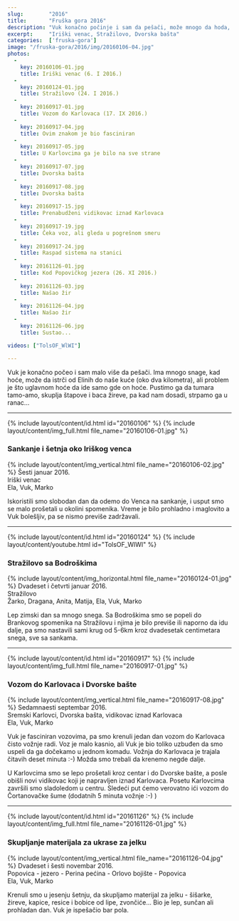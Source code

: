 ```yaml
---
slug:        "2016"
title:       "Fruška gora 2016"
description: "Vuk konačno počinje i sam da pešači, može mnogo da hoda, ali ide samo tamo gde on hoće"
excerpt:     "Iriški venac, Stražilovo, Dvorska bašta"
categories:  ['fruska-gora']
image: "/fruska-gora/2016/img/20160106-04.jpg"
photos:
  -
    key: 20160106-01.jpg
    title: Iriški venac (6. I 2016.)
  -
    key: 20160124-01.jpg
    title: Stražilovo (24. I 2016.)
  -
    key: 20160917-01.jpg
    title: Vozom do Karlovaca (17. IX 2016.)
  -
    key: 20160917-04.jpg
    title: Ovim znakom je bio fasciniran
  -
    key: 20160917-05.jpg
    title: U Karlovcima ga je bilo na sve strane
  -
    key: 20160917-07.jpg
    title: Dvorska bašta
  -
    key: 20160917-08.jpg
    title: Dvorska bašta
  -
    key: 20160917-15.jpg
    title: Prenabudženi vidikovac iznad Karlovaca
  -
    key: 20160917-19.jpg
    title: Čeka voz, ali gleda u pogrešnom smeru
  -
    key: 20160917-24.jpg
    title: Raspad sistema na stanici
  -
    key: 20161126-01.jpg
    title: Kod Popovičkog jezera (26. XI 2016.)
  -
    key: 20161126-03.jpg
    title: Našao žir
  -
    key: 20161126-04.jpg
    title: Našao žir
  -
    key: 20161126-06.jpg
    title: Sustao...

videos: ["TolsOF_WlWI"]

---
```


Vuk je konačno počeo i sam malo više da pešači. Ima mnogo snage, kad hoće, može da istrči od Elinih do naše kuće (oko dva 
kilometra), ali problem je što uglavnom hoće da ide samo gde on hoće. Pustimo ga da tumara tamo-amo, skuplja štapove i baca žireve,
pa kad nam dosadi, strpamo ga u ranac...

---

{% include layout/content/id.html id="20160106" %}
{% include layout/content/img_full.html file_name="20160106-01.jpg" %}
### Sankanje i šetnja oko Iriškog venca

{% include layout/content/img_vertical.html file_name="20160106-02.jpg" %}
Šesti januar 2016.  
Iriški venac  
Ela, Vuk, Marko

Iskoristili smo slobodan dan da odemo do Venca na sankanje, i usput smo se malo prošetali u okolini spomenika. Vreme je 
bilo prohladno i maglovito a Vuk bolešljiv, pa se nismo previše zadržavali.

---

{% include layout/content/id.html id="20160124" %}
{% include layout/content/youtube.html id="TolsOF_WlWI" %}
### Stražilovo sa Bodroškima

{% include layout/content/img_horizontal.html file_name="20160124-01.jpg" %}
Dvadeset i četvrti januar 2016.  
Stražilovo  
Žarko, Dragana, Anita, Matija, Ela, Vuk, Marko

Lep zimski dan sa mnogo snega. Sa Bodroškima smo se popeli do Brankovog spomenika na Stražilovu i njima je bilo previše
ili naporno da idu dalje, pa smo nastavili sami krug od 5-6km kroz dvadesetak centimetara snega, sve sa sankama.

---

{% include layout/content/id.html id="20160917" %}
{% include layout/content/img_full.html file_name="20160917-01.jpg" %}
### Vozom do Karlovaca i Dvorske bašte

{% include layout/content/img_vertical.html file_name="20160917-08.jpg" %}
Sedamnaesti septembar 2016.  
Sremski Karlovci, Dvorska bašta, vidikovac iznad Karlovaca  
Ela, Vuk, Marko

Vuk je fasciniran vozovima, pa smo krenuli jedan dan vozom do Karlovaca čisto vožnje radi. Voz je malo kasnio, ali Vuk
je bio toliko uzbuđen da smo uspeli da ga dočekamo u jednom komadu. Vožnja do Karlovaca je trajala čitavih deset minuta :-)
Možda smo trebali da krenemo negde dalje.

U Karlovcima smo se lepo prošetali kroz centar i do Dvorske bašte, a posle obišli novi vidikovac koji je napravljen iznad
Karlovaca. Posetu Karlovcima završili smo sladoledom u centru. Sledeći put ćemo verovatno ići vozom do Čortanovačke šume 
(dodatnih 5 minuta vožnje :-) )

---

{% include layout/content/id.html id="20161126" %}
{% include layout/content/img_full.html file_name="20161126-01.jpg" %}
### Skupljanje materijala za ukrase za jelku

{% include layout/content/img_vertical.html file_name="20161126-04.jpg" %}
Dvadeset i šesti novembar 2016.  
Popovica - jezero - Perina pećina - Orlovo bojište - Popovica  
Ela, Vuk, Marko

Krenuli smo u jesenju šetnju, da skupljamo materijal za jelku - šišarke, žireve, kapice, resice i bobice od lipe, zvončiće...
Bio je lep, sunčan ali prohladan dan. Vuk je ispešačio bar pola.